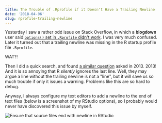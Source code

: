 ```yaml
---
title: The Trouble of .Rprofile if it Doesn't Have a Trailing Newline
date: '2018-04-06'
slug: rprofile-trailing-newline
---
```


Yesterday I saw a rather odd issue on Stack Overflow, in which a **blogdown** user said [`options()` set in `.Rprofile` didn't work](https://stackoverflow.com/q/49639533/559676). I was very much confused. Later it turned out that a trailing newline was missing in the R startup profile file `.Rprofile`.

WAT?!

Then I did a quick search, and found [a similar question](https://stackoverflow.com/q/18469416/559676) asked in 2013. 2013! And it is so annoying that R _silently_ ignores the last line. Well, they may argue a line without the trailing newline is not a "line", but it will save us so much trouble if only it issues a warning. Problems like this are so hard to debug.

Anyway, I always configure my text editors to add a newline to the end of text files (below is a screenshot of my RStudio options), so I probably would never have discovered this issue by myself.

![Ensure that source files end with newline in RStudio](https://db.yihui.name/images/rstudio-newline.png)
